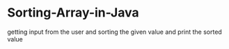 # Sorting-Array-in-Java
getting input from the user and sorting the given value and print the sorted value
